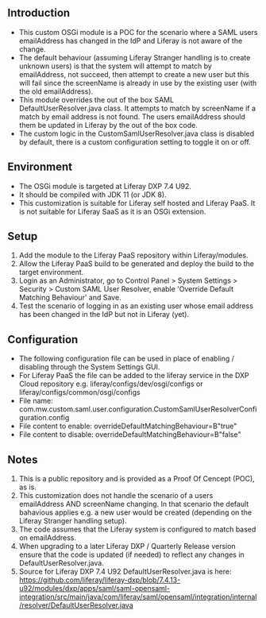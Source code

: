## Introduction ##
- This custom OSGi module is a POC for the scenario where a SAML users emailAddress has changed in the IdP and Liferay is not aware of the change.
- The default behaviour (assuming Liferay Stranger handling is to create unknown users) is that the system will attempt to match by emailAddress, not succeed, then attempt to create a new user but this will fail since the screenName is already in use by the existing user (with the old emailAddress).
- This module overrides the out of the box SAML DefaultUserResolver.java class. It attempts to match by screenName if a match by email address is not found. The users emailAddress should them be updated in Liferay by the out of the box code.
- The custom logic in the CustomSamlUserResolver.java class is disabled by default, there is a custom configuration setting to toggle it on or off.

## Environment ##
- The OSGi module is targeted at Liferay DXP 7.4 U92.
- It should be compiled with JDK 11 (or JDK 8).
- This customization is suitable for Liferay self hosted and Liferay PaaS. It is not suitable for Liferay SaaS as it is an OSGi extension.

## Setup ##
1. Add the module to the Liferay PaaS repository within Liferay/modules.
2. Allow the Liferay PaaS build to be generated and deploy the build to the target environment.
3. Login as an Administrator, go to Control Panel > System Settings > Security > Custom SAML User Resolver, enable 'Override Default Matching Behaviour' and Save.
4. Test the scenario of logging in as an existing user whose email address has been changed in the IdP but not in Liferay (yet).

## Configuration ##
- The following configuration file can be used in place of enabling / disabling through the System Settings GUI.
- For Liferay PaaS the file can be added to the liferay service in the DXP Cloud repository e.g. liferay/configs/dev/osgi/configs or liferay/configs/common/osgi/configs
- File name: com.mw.custom.saml.user.configuration.CustomSamlUserResolverConfiguration.config
- File content to enable: overrideDefaultMatchingBehaviour=B"true"
- File content to disable: overrideDefaultMatchingBehaviour=B"false"

## Notes ##
1. This is a public repository and is provided as a Proof Of Cencept (POC), as is. 
2. This customization does not handle the scenario of a users emailAddress AND screenName changing. In that scenario the default bahavious applies e.g. a new user would be created (depending on the Liferay Stranger handling setup).
3. The code assumes that the Liferay system is configured to match based on emailAddress.
4. When upgrading to a later Liferay DXP / Quarterly Release version ensure that the code is updated (if needed) to reflect any changes in DefaultUserResolver.java.
5. Source for Liferay DXP 7.4 U92 DefaultUserResolver.java is here: https://github.com/liferay/liferay-dxp/blob/7.4.13-u92/modules/dxp/apps/saml/saml-opensaml-integration/src/main/java/com/liferay/saml/opensaml/integration/internal/resolver/DefaultUserResolver.java
